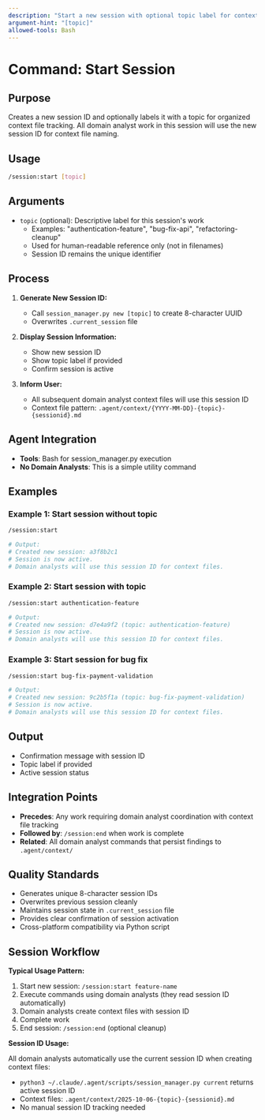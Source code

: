 ```yaml
---
description: "Start a new session with optional topic label for context file organization"
argument-hint: "[topic]"
allowed-tools: Bash
---
```


# Command: Start Session

## Purpose

Creates a new session ID and optionally labels it with a topic for organized context file tracking. All domain analyst work in this session will use the new session ID for context file naming.

## Usage

```bash
/session:start [topic]
```

## Arguments

- `topic` (optional): Descriptive label for this session's work
  - Examples: "authentication-feature", "bug-fix-api", "refactoring-cleanup"
  - Used for human-readable reference only (not in filenames)
  - Session ID remains the unique identifier

## Process

1. **Generate New Session ID:**
   - Call `session_manager.py new [topic]` to create 8-character UUID
   - Overwrites `.current_session` file

2. **Display Session Information:**
   - Show new session ID
   - Show topic label if provided
   - Confirm session is active

3. **Inform User:**
   - All subsequent domain analyst context files will use this session ID
   - Context file pattern: `.agent/context/{YYYY-MM-DD}-{topic}-{sessionid}.md`

## Agent Integration

- **Tools**: Bash for session_manager.py execution
- **No Domain Analysts**: This is a simple utility command

## Examples

### Example 1: Start session without topic

```bash
/session:start

# Output:
# Created new session: a3f8b2c1
# Session is now active.
# Domain analysts will use this session ID for context files.
```

### Example 2: Start session with topic

```bash
/session:start authentication-feature

# Output:
# Created new session: d7e4a9f2 (topic: authentication-feature)
# Session is now active.
# Domain analysts will use this session ID for context files.
```

### Example 3: Start session for bug fix

```bash
/session:start bug-fix-payment-validation

# Output:
# Created new session: 9c2b5f1a (topic: bug-fix-payment-validation)
# Session is now active.
# Domain analysts will use this session ID for context files.
```

## Output

- Confirmation message with session ID
- Topic label if provided
- Active session status

## Integration Points

- **Precedes**: Any work requiring domain analyst coordination with context file tracking
- **Followed by**: `/session:end` when work is complete
- **Related**: All domain analyst commands that persist findings to `.agent/context/`

## Quality Standards

- Generates unique 8-character session IDs
- Overwrites previous session cleanly
- Maintains session state in `.current_session` file
- Provides clear confirmation of session activation
- Cross-platform compatibility via Python script

## Session Workflow

**Typical Usage Pattern:**

1. Start new session: `/session:start feature-name`
2. Execute commands using domain analysts (they read session ID automatically)
3. Domain analysts create context files with session ID
4. Complete work
5. End session: `/session:end` (optional cleanup)

**Session ID Usage:**

All domain analysts automatically use the current session ID when creating context files:

- `python3 ~/.claude/.agent/scripts/session_manager.py current` returns active session ID
- Context files: `.agent/context/2025-10-06-{topic}-{sessionid}.md`
- No manual session ID tracking needed
